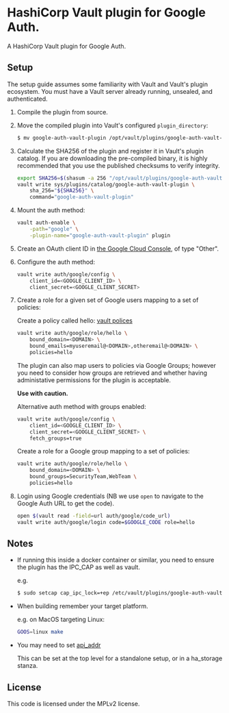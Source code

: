 # HashiCorp Vault plugin for Google Auth.

A HashiCorp Vault plugin for Google Auth.

## Setup

The setup guide assumes some familiarity with Vault and Vault's plugin
ecosystem. You must have a Vault server already running, unsealed, and
authenticated.

1. Compile the plugin from source.

2. Move the compiled plugin into Vault's configured `plugin_directory`:

   ```sh
   $ mv google-auth-vault-plugin /opt/vault/plugins/google-auth-vault-plugin
   ```

1. Calculate the SHA256 of the plugin and register it in Vault's plugin catalog.
If you are downloading the pre-compiled binary, it is highly recommended that
you use the published checksums to verify integrity.

   ```sh
   export SHA256=$(shasum -a 256 "/opt/vault/plugins/google-auth-vault-plugin" | cut -d' ' -f1)
   vault write sys/plugins/catalog/google-auth-vault-plugin \
       sha_256="${SHA256}" \
       command="google-auth-vault-plugin"
   ```

1. Mount the auth method:

   ```sh
   vault auth-enable \
       -path="google" \
       -plugin-name="google-auth-vault-plugin" plugin
   ```

1. Create an OAuth client ID in [the Google Cloud Console](https://console.cloud.google.com/apis/credentials), of type "Other".

1. Configure the auth method:

   ```sh
   vault write auth/google/config \
       client_id=<GOOGLE_CLIENT_ID> \
       client_secret=<GOOGLE_CLIENT_SECRET>
   ```

1. Create a role for a given set of Google users mapping to a set of policies:

   Create a policy called hello: [vault polices](https://www.vaultproject.io/intro/getting-started/policies.html)

   ```sh
   vault write auth/google/role/hello \
       bound_domain=<DOMAIN> \
       bound_emails=myuseremail@<DOMAIN>,otheremail@<DOMAIN> \
       policies=hello
   ```

   The plugin can also map users to policies via Google Groups; however you need to consider how groups are retrieved and whether having administative permissions for the plugin is acceptable.

   **Use with caution.**

   Alternative auth method with groups enabled:
   ```sh
   vault write auth/google/config \
       client_id=<GOOGLE_CLIENT_ID> \
       client_secret=<GOOGLE_CLIENT_SECRET> \
       fetch_groups=true
   ```

   Create a role for a Google group mapping to a set of policies:
   ```sh
   vault write auth/google/role/hello \
       bound_domain=<DOMAIN> \
       bound_groups=SecurityTeam,WebTeam \
       policies=hello
   ```

1. Login using Google credentials (NB we use `open` to navigate to the Google Auth URL to get the code).

   ```sh
   open $(vault read -field=url auth/google/code_url)
   vault write auth/google/login code=$GOOGLE_CODE role=hello
   ```

## Notes

* If running this inside a docker container or similar, you need to ensure the plugin has the IPC_CAP as well as vault.

  e.g.
  ```sh
  $ sudo setcap cap_ipc_lock=+ep /etc/vault/plugins/google-auth-vault-plugin
  ```

* When building remember your target platform.

  e.g. on MacOS targeting Linux:
  ```sh
  GOOS=linux make
  ```
* You may need to set [api_addr](https://www.vaultproject.io/docs/configuration/index.html#api_addr)

  This can be set at the top level for a standalone setup, or in a ha_storage stanza.

## License

This code is licensed under the MPLv2 license.
